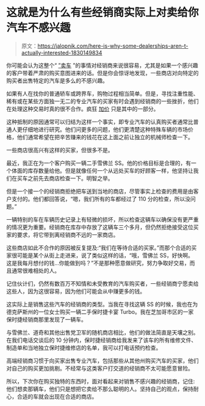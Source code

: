 # 这就是为什么有些经销商实际上对卖给你汽车不感兴趣

> 原文：<https://jalopnik.com/here-is-why-some-dealerships-aren-t-actually-interested-1830149834>

你可能会认为这整个“ [”卖车](https://jalopnik.com/c/car-buying) ”的事情对经销商来说很容易，尤其是如果一个感兴趣的客户带着严肃的购买意图进来的话。但是你会惊讶地发现，一些商店对向特定的购买者出售特定的汽车是多么的不感兴趣。



如果有人在找你的普通轿车或跨界车，购物过程相当简单。但是，寻找注重性能、稀有或在某些方面独一无二的专业汽车的买家有时会遇到经销商的一些挫折，他们在处理这种交易时真的很不合作。疯狂 [加价](https://jalopnik.com/the-age-of-insane-dodge-demon-markups-is-finally-upon-u-1821771857) 只是其中的一部分。

这种抵制的原因通常可以归结为这样一个事实，即专业汽车的认真购买者通常比普通人更仔细地进行研究。他们问更多的问题，他们更清楚这种特殊车辆的市场价格，他们通常希望在把辛苦赚来的钱花在这上面之前让独立的机械师检查一下。

一些商店很高兴有这样的买家，但很多不是。

最近，我正在为一个客户购买一辆二手雪佛兰 SS。他的价格目标是合理的，有一个体面的库存数量给他。但是就像任何一个从远处买车的好顾客一样，他坚持让我们在买车之前先去商店检查一下。明智之举。

但是一个接一个的经销商拒绝把车送到当地的商店，尽管事实上检查的费用是由客户支付的。他们都回答说，“嗯，我们所有的车都经过了 110 分的检查，所以没问题。”

一辆特别的车在车辆历史记录上有轻微的损坏，所以检查这辆车以确保没有更严重的情况更为重要。经销商在库存中存放了这辆车三个多月，但仍然拒绝接受这位买家的要求，将它带到离经销商不远的一家商店。

这些商店如此不合作的原因被反复提及:“我们在等待合适的买家。”而那个合适的买家很可能是某个从街上走进来，说了类似这样的话，“哦，雪佛兰 SS，好快啊。这是我每月想付的钱...你能做到吗？”不是那种愿意做研究，努力争取好交易，而且通常很难相处的人。

记住伙计们，仍然有数百万不知情和未受教育的汽车购买者，一些经销商宁愿卖给这些人，因为这很容易，因为他们可能会从中赚更多的钱。

这实际上是销售这些汽车的经销商的类型。当我在寻找这辆 SS 的时候，我也在为德克萨斯州的一位女士购买一辆二手保时捷卡宴 Turbo。我在芝加哥市区的一家保时捷经销商那里发现了一辆车。

与雪佛兰、道奇和其他出售党卫军的随机商店相比，他们的做法简直是天壤之别。在我们电话交谈后的 10 分钟内，保时捷经销商给我发来了该车的所有维修文件、制造单和当地独立保时捷维修店的名单，我可以打电话预约检查。

高端经销商习惯于向买家出售专业汽车，包括那些从其他州购买汽车的买家，他们对自己的购买更加挑剔。不经常与这类客户打交道的经销商不太可能愿意冒险。

所以，下次你在购买独特的东西时，面对看起来对销售不感兴趣的经销商，记住:他们想卖那辆车，他们只是想把它卖给不那么聪明的人。坚持自己的观点，保持耐心，合适的车就会出现在合适的商店。